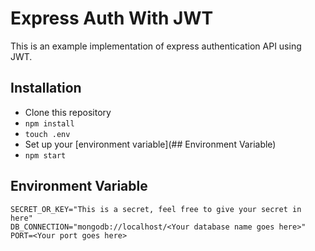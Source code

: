 # Express Auth With JWT
This is an example implementation of express authentication API using JWT.

## Installation
* Clone this repository
* ```npm install```
* ```touch .env```
* Set up your [environment variable](## Environment Variable)
* ```npm start```

## Environment Variable
```
SECRET_OR_KEY="This is a secret, feel free to give your secret in here"
DB_CONNECTION="mongodb://localhost/<Your database name goes here>"
PORT=<Your port goes here>
```

